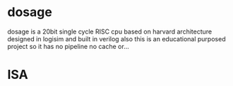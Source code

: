 # dosage
dosage is a 20bit single cycle RISC cpu based on harvard architecture
designed in logisim and built in verilog
also this is an educational purposed project so it has no pipeline no cache or...

# ISA
